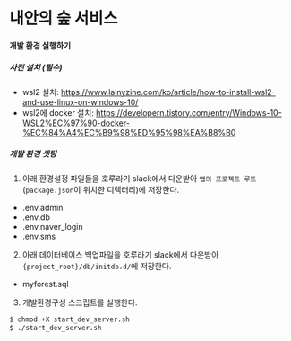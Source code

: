 # 내안의 숲 서비스

#### 개발 환경 실행하기

##### 사전 설치 (필수)
- wsl2 설치: https://www.lainyzine.com/ko/article/how-to-install-wsl2-and-use-linux-on-windows-10/
- wsl2에 docker 설치: https://developern.tistory.com/entry/Windows-10-WSL2%EC%97%90-docker-%EC%84%A4%EC%B9%98%ED%95%98%EA%B8%B0

##### 개발 환경 셋팅
1. 아래 환경설정 파일들을 호루라기 slack에서 다운받아 `앱의 프로젝트 루트`(`package.json`이 위치한 디렉터리)에 저장한다.
- .env.admin
- .env.db
- .env.naver_login
- .env.sms

2. 아래 데이터베이스 백업파일을 호루라기 slack에서 다운받아 `{project_root}/db/initdb.d/`에 저장한다.
- myforest.sql

3. 개발환경구성 스크립트를 실행한다.

```bash
$ chmod +X start_dev_server.sh
$ ./start_dev_server.sh
```